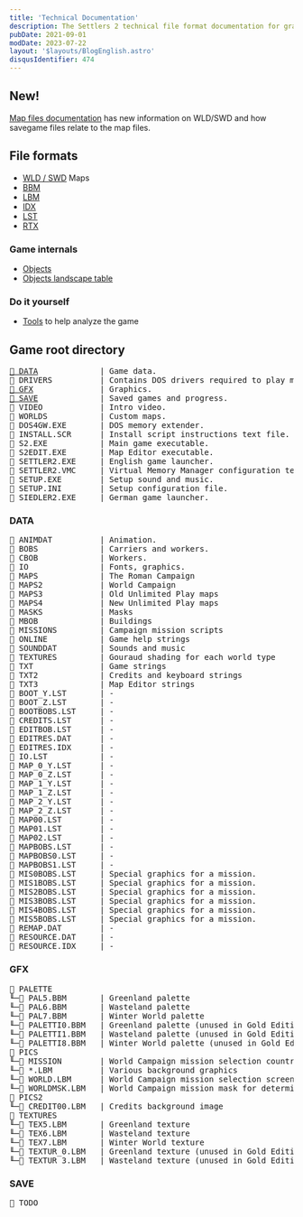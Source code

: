 ```yaml
---
title: 'Technical Documentation'
description: The Settlers 2 technical file format documentation for graphics, map files, sprites, palettes, localization, saved games and other.
pubDate: 2021-09-01
modDate: 2023-07-22
layout: '$layouts/BlogEnglish.astro'
disqusIdentifier: 474
---
```


## New!

[Map files documentation](/documentation/map-files) has new information on WLD/SWD and how savegame files relate to the map files.

## File formats

-   [WLD / SWD](/documentation/world-map-file-format-wldswd) Maps
-   [BBM](/documentation/bbm-file-format)
-   [LBM](/documentation/graphics-files-lbm)
-   [IDX](/documentation/idx-dat-file-format)
-   [LST](/documentation/lst-file-format)
-   [RTX](/documentation/mission-resource-text)

### Game internals

-   [Objects](/documentation/objects)
-   [Objects landscape table](/documentation/objects-landscape-table)

### Do it yourself

-   [Tools](/documentation/tools) to help analyze the game

## Game root directory

<pre>
<a href="#data">📁 DATA</a>             | Game data.
📁 DRIVERS          | Contains DOS drivers required to play music and sounds.
<a href="#gfx">📁 GFX</a>              | Graphics.
<a href="#save">📁 SAVE</a>             | Saved games and progress.
📁 VIDEO            | Intro video.
📁 WORLDS           | Custom maps.
📄 DOS4GW.EXE       | DOS memory extender.
📄 INSTALL.SCR      | Install script instructions text file.
📄 S2.EXE           | Main game executable.
📄 S2EDIT.EXE       | Map Editor executable.
📄 SETTLER2.EXE     | English game launcher.
📄 SETTLER2.VMC     | Virtual Memory Manager configuration text file.
📄 SETUP.EXE        | Setup sound and music.
📄 SETUP.INI        | Setup configuration file.
📄 SIEDLER2.EXE     | German game launcher.
</pre>

### DATA

<pre>
📁 ANIMDAT          | Animation.
📁 BOBS             | Carriers and workers.
📁 CBOB             | Workers.
📁 IO               | Fonts, graphics.
📁 MAPS             | The Roman Campaign
📁 MAPS2            | World Campaign
📁 MAPS3            | Old Unlimited Play maps
📁 MAPS4            | New Unlimited Play maps
📁 MASKS            | Masks
📁 MBOB             | Buildings
📁 MISSIONS         | Campaign mission scripts
📁 ONLINE           | Game help strings
📁 SOUNDDAT         | Sounds and music
📁 TEXTURES         | Gouraud shading for each world type
📁 TXT              | Game strings
📁 TXT2             | Credits and keyboard strings
📁 TXT3             | Map Editor strings
📄 BOOT_Y.LST       | -
📄 BOOT_Z.LST       | -
📄 BOOTBOBS.LST     | -
📄 CREDITS.LST      | -
📄 EDITBOB.LST      | -
📄 EDITRES.DAT      | -
📄 EDITRES.IDX      | -
📄 IO.LST           | -
📄 MAP_0_Y.LST      | -
📄 MAP_0_Z.LST      | -
📄 MAP_1_Y.LST      | -
📄 MAP_1_Z.LST      | -
📄 MAP_2_Y.LST      | -
📄 MAP_2_Z.LST      | -
📄 MAP00.LST        | -
📄 MAP01.LST        | -
📄 MAP02.LST        | -
📄 MAPBOBS.LST      | -
📄 MAPBOBS0.LST     | -
📄 MAPBOBS1.LST     | -
📄 MIS0BOBS.LST     | Special graphics for a mission.
📄 MIS1BOBS.LST     | Special graphics for a mission.
📄 MIS2BOBS.LST     | Special graphics for a mission.
📄 MIS3BOBS.LST     | Special graphics for a mission.
📄 MIS4BOBS.LST     | Special graphics for a mission.
📄 MIS5BOBS.LST     | Special graphics for a mission.
📄 REMAP.DAT        | -
📄 RESOURCE.DAT     | -
📄 RESOURCE.IDX     | -
</pre>

### GFX

<pre>
📁 PALETTE
╙─📄 PAL5.BBM       | Greenland palette
╙─📄 PAL6.BBM       | Wasteland palette
╙─📄 PAL7.BBM       | Winter World palette
╙─📄 PALETTI0.BBM   | Greenland palette (unused in Gold Edition)
╙─📄 PALETTI1.BBM   | Wasteland palette (unused in Gold Edition)
╙─📄 PALETTI8.BBM   | Winter World palette (unused in Gold Edition)
📁 PICS
╙─📁 MISSION        | World Campaign mission selection countries
╙─📄 *.LBM          | Various background graphics
╙─📄 WORLD.LBM      | World Campaign mission selection screen
╙─📄 WORLDMSK.LBM   | World Campaign mission mask for determining selection
📁 PICS2
╙─📄 CREDIT00.LBM   | Credits background image
📁 TEXTURES
╙─📄 TEX5.LBM       | Greenland texture
╙─📄 TEX6.LBM       | Wasteland texture
╙─📄 TEX7.LBM       | Winter World texture
╙─📄 TEXTUR_0.LBM   | Greenland texture (unused in Gold Edition)
╙─📄 TEXTUR_3.LBM   | Wasteland texture (unused in Gold Edition)
</pre>

### SAVE

<pre>
📄 TODO
</pre>
